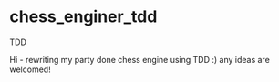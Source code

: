 # chess_enginer_tdd
TDD 


Hi - rewriting my party done chess engine using TDD :) any ideas are welcomed! 
